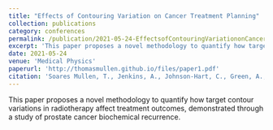 ```yaml
---
title: "Effects of Contouring Variation on Cancer Treatment Planning"
collection: publications
category: conferences
permalink: /publication/2021-05-24-EffectsofContouringVariationonCancerTreatmentPlanning-1
excerpt: 'This paper proposes a novel methodology to quantify how target contour variations in radiotherapy affect treatment outcomes, demonstrated through a study of prostate cancer biochemical recurrence'
date: 2021-05-24
venue: 'Medical Physics'
paperurl: 'http://thomasmullen.github.io/files/paper1.pdf'
citation: 'Soares Mullen, T., Jenkins, A., Johnson-Hart, C., Green, A., McWilliam, A., Aznar, M., van Herk, M., Vasquez Osorio, E. (2021). &quot;Novel methodology to assess the effect of contouring variation on treatment outcome.&quot; <i>Medical Physics</i>. 48(6).'
---
```


This paper proposes a novel methodology to quantify how target contour variations in radiotherapy affect treatment outcomes, demonstrated through a study of prostate cancer biochemical recurrence.